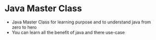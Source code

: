 # Java Master Class
- Java Master Class for learning purpose and to understand java from zero to hero
- You can learn all the benefit of java and there use-case